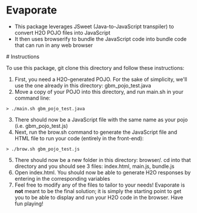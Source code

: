 # Evaporate
<ul>
<li>This package leverages JSweet (Java-to-JavaScript transpiler) to convert H2O POJO files into JavaScript </li>
<li>It then uses browserify to bundle the JavaScript code into bundle code that can run in any web browser</li>
</ul>
# Instructions

To use this package, git clone this directory and follow these instructions: </br>

1. First, you need a H2O-generated POJO. For the sake of simplicity, we'll use the one already in this directory: gbm_pojo_test.java
2. Move a copy of your POJO into this directory, and run main.sh in your command line: 
```
> ./main.sh gbm_pojo_test.java
```
3. There should now be a JavaScript file with the same name as your pojo (i.e. gbm_pojo_test.js)
4. Next, run the brow.sh command to generate the JavaScript file and HTML file to run your code (entirely in the front-end):
```
> ./brow.sh gbm_pojo_test.js
```
5. There should now be a new folder in this directory: browser/. cd into that directory and you should see 3 files: index.html, main.js, bundle.js
6. Open index.html. You should now be able to generate H2O responses by entering in the corresponding variables
7. Feel free to modify any of the files to tailor to your needs! Evaporate is <strong>not</strong> meant to be the final solution; it is simply the starting point to get you to be able to display and run your H2O code in the browser. Have fun playing!
